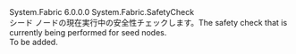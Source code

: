 <Type Name="SeedNodeSafetyCheck" FullName="System.Fabric.SeedNodeSafetyCheck">
  <TypeSignature Language="C#" Value="public sealed class SeedNodeSafetyCheck : System.Fabric.SafetyCheck" />
  <TypeSignature Language="ILAsm" Value=".class public auto ansi sealed beforefieldinit SeedNodeSafetyCheck extends System.Fabric.SafetyCheck" />
  <TypeSignature Language="DocId" Value="T:System.Fabric.SeedNodeSafetyCheck" />
  <TypeSignature Language="VB.NET" Value="Public NotInheritable Class SeedNodeSafetyCheck&#xA;Inherits SafetyCheck" />
  <TypeSignature Language="F#" Value="type SeedNodeSafetyCheck = class&#xA;    inherit SafetyCheck" />
  <AssemblyInfo>
    <AssemblyName>System.Fabric</AssemblyName>
    <AssemblyVersion>6.0.0.0</AssemblyVersion>
  </AssemblyInfo>
  <Base>
    <BaseTypeName>System.Fabric.SafetyCheck</BaseTypeName>
  </Base>
  <Interfaces />
  <Docs>
    <summary>
      <para>
            <span data-ttu-id="f9954-101">シード ノードの現在実行中の安全性チェックします。</span><span class="sxs-lookup"><span data-stu-id="f9954-101">The safety check that is currently being performed for seed nodes.</span></span>
            </para>
    </summary>
    <remarks>To be added.</remarks>
  </Docs>
  <Members />
</Type>